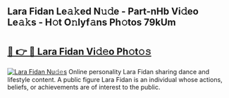 ## Lara Fidan Le𝚊𝚔ed N𝚞𝚍e - Part-nHb Vi𝚍eo Le𝚊𝚔s - H𝚘t O𝚗lyf𝚊ns Ph𝚘tos 79kUm

# <h2><a href="http://hf3ovij.feru.top/?c=Lara+Fidan">🔗 👉 🔴 Lara Fidan Vi𝚍𝚎o Ph𝚘t𝚘𝚜</a></h2>

[![Lara Fidan Nu𝚍𝚎s](https://i.imgur.com/0TWrTi3.gif)](http://hf3ovij.feru.top/?c=Lara+Fidan)
Online personality Lara Fidan sharing dance and lifestyle content. A public figure Lara Fidan is an individual whose actions, beliefs, or achievements are of interest to the public. 

